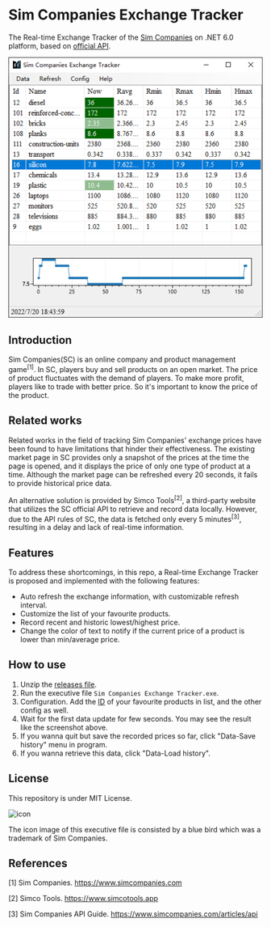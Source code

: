 #  Sim Companies Exchange Tracker

The Real-time Exchange Tracker of the [Sim Companies](https://www.simcompanies.com) on .NET 6.0 platform, based on [official API](https://www.simcompanies.com/articles/api). 

![screenshot](screenshot-1.png)

## Introduction

Sim Companies(SC) is an online company and product management game<sup>[1]</sup>. In SC, players buy and sell products on an open market. The price of product fluctuates with the demand of players. To make more profit, players like to trade with better price. So it's important to know the price of the product. 

## Related works

Related works in the field of tracking Sim Companies' exchange prices have been found to have limitations that hinder their effectiveness. The existing market page in SC provides only a snapshot of the prices at the time the page is opened, and it displays the price of only one type of product at a time. Although the market page can be refreshed every 20 seconds, it fails to provide historical price data.

An alternative solution is provided by Simco Tools<sup>[2]</sup>, a third-party website that utilizes the SC official API to retrieve and record data locally. However, due to the API rules of SC, the data is fetched only every 5 minutes<sup>[3]</sup>, resulting in a delay and lack of real-time information.

## Features

To address these shortcomings, in this repo, a Real-time Exchange Tracker is proposed and implemented with the following features: 

- Auto refresh the exchange information, with customizable refresh interval.
- Customize the list of your favourite products.
- Record recent and historic lowest/highest price.
- Change the color of text to notify if the current price of a product is lower than min/average price.

## How to use

1. Unzip the [releases file](https://github.com/bac0id/simcompanies-exchange-tracker/releases). 
3. Run the executive file `Sim Companies Exchange Tracker.exe`. 
3. Configuration. Add the [ID](docs/product-id-list.md) of your favourite products in list, and the other config as well. 
4. Wait for the first data update for few seconds. You may see the result like the screenshot above. 
5. If you wanna quit but save the recorded prices so far, click "Data-Save history" menu in program. 
6. If you wanna retrieve this data, click "Data-Load history". 

## License

This repository is under MIT License. 

![icon](https://d1fxy698ilbz6u.cloudfront.net/static/images/favico/favicon.ico)

The icon image of this executive file is consisted by a blue bird which was a trademark of Sim Companies. 

## References

\[1] Sim Companies. https://www.simcompanies.com

\[2] Simco Tools. https://www.simcotools.app

\[3] Sim Companies API Guide. https://www.simcompanies.com/articles/api
